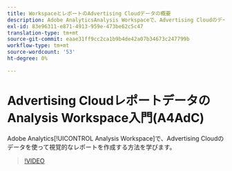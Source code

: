 ```yaml
---
title: WorkspaceとレポートのAdvertising Cloudデータの概要
description: Adobe AnalyticsAnalysis Workspaceで、Advertising Cloudのデータを使用して視覚的なレポートを作成する方法を説明します。
exl-id: 83e96311-e871-4913-959e-473be62c5c47
translation-type: tm+mt
source-git-commit: eaae31ff9cc2ca1b9b4de42a07b34673c247799b
workflow-type: tm+mt
source-wordcount: '53'
ht-degree: 0%

---
```


# Advertising CloudレポートデータのAnalysis Workspace入門(A4AdC)

Adobe Analytics[!UICONTROL Analysis Workspace]で、Advertising Cloudのデータを使って視覚的なレポートを作成する方法を学びます。

>[!VIDEO](https://video.tv.adobe.com/v/33492)
